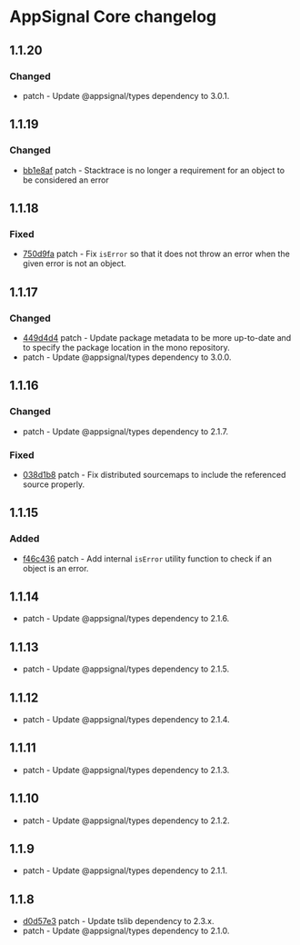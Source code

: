 # AppSignal Core changelog

## 1.1.20

### Changed

- patch - Update @appsignal/types dependency to 3.0.1.

## 1.1.19

### Changed

- [bb1e8af](https://github.com/appsignal/appsignal-javascript/commit/bb1e8aff2596b8c7b0ca4c0d71ada00a7bb0fd79) patch - Stacktrace is no longer a requirement for an object to be considered an error

## 1.1.18

### Fixed

- [750d9fa](https://github.com/appsignal/appsignal-javascript/commit/750d9fa118f8a166156fd16e1ff99bcc3d93977d) patch - Fix `isError` so that it does not throw an error when the given error is not an object.

## 1.1.17

### Changed

- [449d4d4](https://github.com/appsignal/appsignal-javascript/commit/449d4d40381e7e6c13076732a8b4e7f65f94d5db) patch - Update package metadata to be more up-to-date and to specify the package location in the mono repository.
- patch - Update @appsignal/types dependency to 3.0.0.

## 1.1.16

### Changed

- patch - Update @appsignal/types dependency to 2.1.7.

### Fixed

- [038d1b8](https://github.com/appsignal/appsignal-javascript/commit/038d1b8beb4042b2610ee3db1c6b3bdb3c9e881f) patch - Fix distributed sourcemaps to include the referenced source properly.

## 1.1.15

### Added

- [f46c436](https://github.com/appsignal/appsignal-javascript/commit/f46c4362efd7ca8e414c3cf56c3938ecb7a5b03e) patch - Add internal `isError` utility function to check if an object is an error.

## 1.1.14

- patch - Update @appsignal/types dependency to 2.1.6.

## 1.1.13

- patch - Update @appsignal/types dependency to 2.1.5.

## 1.1.12

- patch - Update @appsignal/types dependency to 2.1.4.

## 1.1.11

- patch - Update @appsignal/types dependency to 2.1.3.

## 1.1.10

- patch - Update @appsignal/types dependency to 2.1.2.

## 1.1.9

- patch - Update @appsignal/types dependency to 2.1.1.

## 1.1.8

- [d0d57e3](https://github.com/appsignal/appsignal-javascript/commit/d0d57e3b6cb559939fb40d3eb83760fdbc8bbad6) patch - Update tslib dependency to 2.3.x.
- patch - Update @appsignal/types dependency to 2.1.0.
